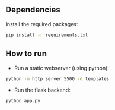 ## Dependencies

Install the required packages:

```sh
pip install -r requirements.txt
```

## How to run

- Run a static webserver (using python):

```sh
python -m http.server 5500 -d templates
```

- Run the flask backend:

```sh
python app.py
```
